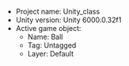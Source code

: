 <!-- UNITY CODE ASSIST INSTRUCTIONS START -->
- Project name: Unity_class
- Unity version: Unity 6000.0.32f1
- Active game object:
  - Name: Ball
  - Tag: Untagged
  - Layer: Default
<!-- UNITY CODE ASSIST INSTRUCTIONS END -->